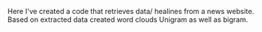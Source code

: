Here I've created a code that retrieves data/ healines from a news website.
Based on extracted data created word clouds Unigram as well as bigram.
